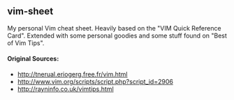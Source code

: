 ## vim-sheet

My personal Vim cheat sheet. Heavily based on the "VIM Quick Reference Card". 
Extended with some personal goodies and some stuff found on "Best of Vim Tips".

#### Original Sources:
- http://tnerual.eriogerg.free.fr/vim.html
- http://www.vim.org/scripts/script.php?script_id=2906
- http://rayninfo.co.uk/vimtips.html
